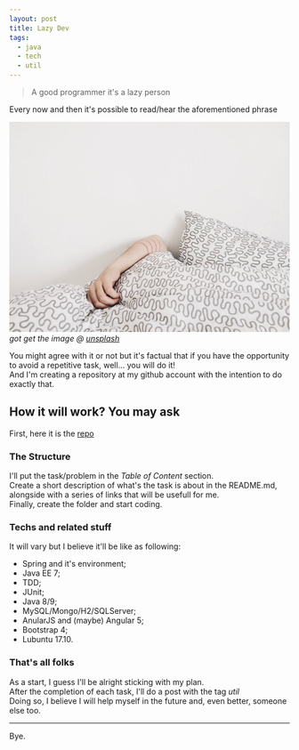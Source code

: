 ```yaml
---
layout: post
title: Lazy Dev
tags:
  - java 
  - tech
  - util
---
```

> A good programmer it's a lazy person        
 
Every now and then it's possible to read/hear the aforementioned phrase    
 
![lazy morning](../images/post_3/lazy.jpeg)    
*got get the image @ [unsplash](unsplash.com)*

You might agree with it or not but it's factual that if you have the opportunity to avoid a repetitive task, well... you will do it!    
And I'm creating a repository at my github account with the intention to do exactly that.    

## How it will work? You may ask      

First, here it is the [repo](https://github.com/felipejsm/java-utils)    

### The Structure   
I'll put the task/problem in the _Table of Content_ section.      
Create a short description of what's the task is about in the README.md,     
alongside with a series of links that will be usefull for me.    
Finally, create the folder and start coding.

### Techs and related stuff     
It will vary but I believe it'll be like as following:    
- Spring and it's environment;     
- Java EE 7;      
- TDD;     
- JUnit;     
- Java 8/9;      
- MySQL/Mongo/H2/SQLServer;     
- AnularJS and (maybe) Angular 5;     
- Bootstrap 4;        
- Lubuntu 17.10.      

### That's all folks     
As a start, I guess I'll be alright sticking with my plan.     
After the completion of each task, I'll do a post with the tag _util_      
Doing so, I believe I will help myself in the future and, even better, someone else too.    

---
Bye.
